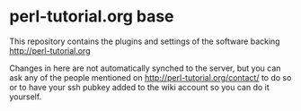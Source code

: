 perl-tutorial.org base
======================

This repository contains the plugins and settings of the software backing
http://perl-tutorial.org

Changes in here are not automatically synched to the server, but you can ask any
of the people mentioned on http://perl-tutorial.org/contact/ to do so or to have
your ssh pubkey added to the wiki account so you can do it yourself.
